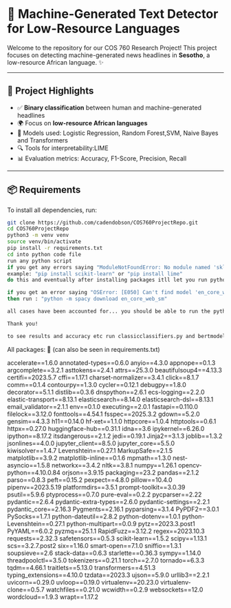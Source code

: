 # 🧠 Machine-Generated Text Detector for Low-Resource Languages

Welcome to the repository for our COS 760 Research Project! This project focuses on detecting machine-generated news headlines in **Sesotho**, a low-resource African language. ✨

---

## 🚀 Project Highlights

- ✅ **Binary classification** between human and machine-generated headlines
- 🌍 Focus on **low-resource African languages**
- 🤖 Models used: Logistic Regression, Random Forest,SVM, Naive Bayes and Transformers
- 🔍 Tools for interpretability:LIME
- 📊 Evaluation metrics: Accuracy, F1-Score, Precision, Recall

---

## 📦 Requirements

To install all dependencies, run:

```bash
git clone https://github.com/cadendobson/COS760ProjectRepo.git
cd COS760ProjectRepo
python3 -m venv venv
source venv/bin/activate
pip install -r requirements.txt
cd into python code file
run any python script
if you get any errors saying "ModuleNotFoundError: No module named 'sklearn'" or "ModuleNotFoundError: No module named 'lime'" for example... just type pip install <module>
example: "pip install scikit-learn" or "pip install lime"
do this and eventually after installing packages itll let you run python files.

if you get an error saying "OSError: [E050] Can't find model 'en_core_web_sm'. It doesn't seem to be a Python package or a valid path to a data directory."
then run : "python -m spacy download en_core_web_sm"

all cases have been accounted for... you should be able to run the python files following this guide!

Thank you!

to see results and accuracy etc run classicclassifiers.py and bertmodels.py

```
All packages: 🚀 (can also be seen in requirements.txt)

accelerate==1.6.0
annotated-types==0.6.0
anyio==4.3.0
appnope==0.1.3
argcomplete==3.2.1
asttokens==2.4.1
attrs==25.3.0
beautifulsoup4==4.13.3
certifi==2023.5.7
cffi==1.17.1
charset-normalizer==3.4.1
click==8.1.7
comm==0.1.4
contourpy==1.3.0
cycler==0.12.1
debugpy==1.8.0
decorator==5.1.1
distlib==0.3.6
dnspython==2.6.1
ecs-logging==2.2.0
elastic-transport==8.13.1
elasticsearch==8.14.0
elasticsearch-dsl==8.13.1
email_validator==2.1.1
env==0.1.0
executing==2.0.1
fastapi==0.110.0
filelock==3.12.0
fonttools==4.54.1
fsspec==2025.3.2
gdown==5.2.0
gensim==4.3.3
h11==0.14.0
hf-xet==1.1.0
httpcore==1.0.4
httptools==0.6.1
httpx==0.27.0
huggingface-hub==0.31.1
idna==3.6
ipykernel==6.26.0
ipython==8.17.2
itsdangerous==2.1.2
jedi==0.19.1
Jinja2==3.1.3
joblib==1.3.2
jsonlines==4.0.0
jupyter_client==8.5.0
jupyter_core==5.5.0
kiwisolver==1.4.7
Levenshtein==0.27.1
MarkupSafe==2.1.5
matplotlib==3.9.2
matplotlib-inline==0.1.6
mpmath==1.3.0
nest-asyncio==1.5.8
networkx==3.4.2
nltk==3.8.1
numpy==1.26.1
opencv-python==4.10.0.84
orjson==3.9.15
packaging==23.2
pandas==2.1.2
parso==0.8.3
peft==0.15.2
pexpect==4.8.0
pillow==10.4.0
pipenv==2023.5.19
platformdirs==3.5.1
prompt-toolkit==3.0.39
psutil==5.9.6
ptyprocess==0.7.0
pure-eval==0.2.2
pycparser==2.22
pydantic==2.6.4
pydantic-extra-types==2.6.0
pydantic-settings==2.2.1
pydantic_core==2.16.3
Pygments==2.16.1
pyparsing==3.1.4
PyPDF2==3.0.1
PySocks==1.7.1
python-dateutil==2.8.2
python-dotenv==1.0.1
python-Levenshtein==0.27.1
python-multipart==0.0.9
pytz==2023.3.post1
PyYAML==6.0.2
pyzmq==25.1.1
RapidFuzz==3.12.2
regex==2023.10.3
requests==2.32.3
safetensors==0.5.3
scikit-learn==1.5.2
scipy==1.13.1
scs==3.2.7.post2
six==1.16.0
smart-open==7.1.0
sniffio==1.3.1
soupsieve==2.6
stack-data==0.6.3
starlette==0.36.3
sympy==1.14.0
threadpoolctl==3.5.0
tokenizers==0.21.1
torch==2.7.0
tornado==6.3.3
tqdm==4.66.1
traitlets==5.13.0
transformers==4.51.3
typing_extensions==4.10.0
tzdata==2023.3
ujson==5.9.0
urllib3==2.2.1
uvicorn==0.29.0
uvloop==0.19.0
virtualenv==20.23.0
virtualenv-clone==0.5.7
watchfiles==0.21.0
wcwidth==0.2.9
websockets==12.0
wordcloud==1.9.3
wrapt==1.17.2




